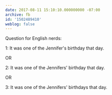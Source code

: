 ```yaml
---
date: 2017-08-11 15:10:10.000000000 -07:00
archive: fb
id: '1502489410'
weblog: false
---
```


Question for English nerds:

1: It was one of the Jennifer's birthday that day.

OR

2: It was one of the Jennifers' birthday that day.

OR

3: It was one of the Jennifers' birthdays that day.

